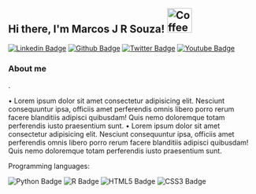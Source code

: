 ## Hi there, I'm Marcos J R Souza! <img src="https://i.ibb.co/vJQ7p5c/tea-S.png" min-width="50px" max-width="50px" width="50px" align="after" alt="Coffee">

[![Linkedin Badge](https://img.shields.io/badge/-Linkedin-blue?style=flat-square&logo=Linkedin&logoColor=white&link=https://www.linkedin.com/in/marcosjrsouza)](https://www.linkedin.com/in/marcosjrsouza)
[![Github Badge](https://img.shields.io/badge/-Github-000?style=flat-square&logo=Github&logoColor=white&link=https://github.com/thmoreiracosta)](https://github.com/MJRSBR)
[![Twitter Badge](https://img.shields.io/badge/-Twitter-1ca0f1?style=flat-square&labelColor=1ca0f1&logo=twitter&logoColor=white&link=https://twitter.com/marcosjrsouza)](https://twitter.com/marcosjrsouza)
[![Youtube Badge](https://img.shields.io/badge/-YouTube-ff0000?style=flat-square&labelColor=ff0000&logo=youtube&logoColor=white&link=https://www.youtube.com/user/fink021/featured)](https://www.youtube.com/user/fink021/featured)


### About me
.


•	Lorem ipsum dolor sit amet consectetur adipisicing elit. Nesciunt consequuntur ipsa, officiis amet perferendis omnis libero porro rerum facere blanditiis adipisci quibusdam! Quis nemo doloremque totam perferendis iusto praesentium sunt.
•	Lorem ipsum dolor sit amet consectetur adipisicing elit. Nesciunt consequuntur ipsa, officiis amet perferendis omnis libero porro rerum facere blanditiis adipisci quibusdam! Quis nemo doloremque totam perferendis iusto praesentium sunt.

Programming languages:

![Python Badge](https://img.shields.io/badge/Python-14354C?style=for-the-badge&logo=python&logoColor=white)
![R Badge](https://img.shields.io/badge/R-13654C?style=for-the-badge&logo=python&logoColor=white)
![HTML5 Badge](https://img.shields.io/badge/HTML5-E34F26?style=for-the-badge&logo=html5&logoColor=white)
![CSS3 Badge](https://img.shields.io/badge/CSS3-1572B6?style=for-the-badge&logo=css3&logoColor=white)

